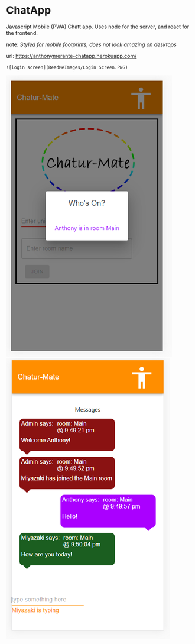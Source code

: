 # ChatApp
Javascript Mobile (PWA) Chatt app. Uses node for the server, and react for the frontend.

note: *Styled for mobile footprints, does not look amazing on desktops*

url: https://anthonymerante-chatapp.herokuapp.com/

	![login screen](ReadMeImages/Login Screen.PNG)
  ![Who is on](ReadMeImages/whoison.PNG)
  ![Chatting app](ReadMeImages/chatting.PNG)
